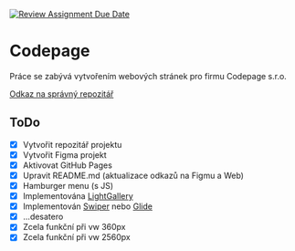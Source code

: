 [![Review Assignment Due Date](https://classroom.github.com/assets/deadline-readme-button-24ddc0f5d75046c5622901739e7c5dd533143b0c8e959d652212380cedb1ea36.svg)](https://classroom.github.com/a/KU8eozPI)
# Codepage
Práce se zabývá vytvořením webových stránek pro firmu Codepage s.r.o.

[Odkaz na správný repozitář](https://github.com/VladislavLevitskii/Codepage)

## ToDo
- [x] Vytvořit repozitář projektu
- [x] Vytvořit Figma projekt
- [x] Aktivovat GitHub Pages
- [x] Upravit README.md (aktualizace odkazů na Figmu a Web)
- [x] Hamburger menu (s JS)
- [x] Implementována [LightGallery](https://github.com/sachinchoolur/lightGallery)
- [x] Implementován [Swiper](https://swiperjs.com/) nebo [Glide](https://glidejs.com/)
- [x] ...desatero
- [x] Zcela funkční při vw 360px
- [x] Zcela funkční při vw 2560px
